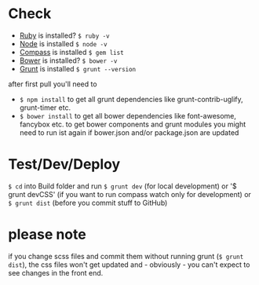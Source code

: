 # Check

* [Ruby](https://www.ruby-lang.org/) is installed? `$ ruby -v`
* [Node](http://nodejs.org/) is installed `$ node -v`
* [Compass](http://compass-style.org/) is installed `$ gem list`
* [Bower](http://bower.io/) is installed? `$ bower -v`
* [Grunt](http://gruntjs.com/getting-started) is installed `$ grunt --version`

after first pull you'll need to 
* `$ npm install` to get all grunt dependencies like grunt-contrib-uglify, grunt-timer etc.
* `$ bower install` to get all bower dependencies like font-awesome, fancybox etc.
to get bower components and grunt modules
you might need to run ist again if bower.json and/or package.json are updated

# Test/Dev/Deploy
`$ cd` into Build folder and run `$ grunt dev` (for local development) or '$ grunt devCSS' (if you want to run compass watch only for development) or `$ grunt dist` (before you commit stuff to GitHub) 

# please note
if you change scss files and commit them without running grunt (`$ grunt dist`), the css files won't get updated and - obviously - you can't expect to see changes in the front end.
